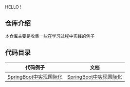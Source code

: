 HELLO !
## 仓库介绍
本仓库主要是收集一些在学习过程中实践的例子

## 代码目录

|                           代码例子                           |                             文档                             |
| :----------------------------------------------------------: | :----------------------------------------------------------: |
| [SpringBoot中实现国际化](https://github.com/JHoves/study-code-example/tree/master/international_demo) | [SpringBoot中实现国际化 ](https://mp.weixin.qq.com/s/KjJMcP-dpaSy-wSI55f3lw) |
